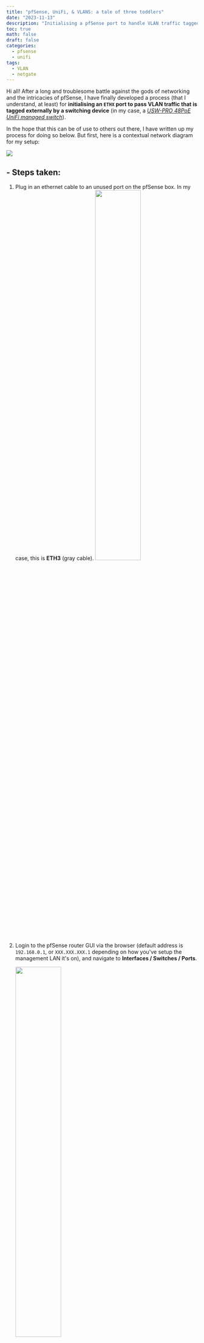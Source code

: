 ```yaml
---
title: "pfSense, UniFi, & VLANS: a tale of three toddlers"
date: "2023-11-13"
description: "Initialising a pfSense port to handle VLAN traffic tagged by a UniFi external switch"
toc: true
math: false
draft: false
categories:
  - pfsense
  - unifi
tags: 
  - VLAN
  - netgate
---
```


Hi all! After a long and troublesome battle against the gods of networking and the intricacies of pfSense, I have
finally developed a process (that I understand, at least) for **initialising an `ETHX` port to pass VLAN traffic that is
tagged externally by a switching device** (in my case, a [*USW-PRO 48PoE UniFi managed
switch*](https://ubiquitistore.com.au/product/ubiquiti-unifi-48-port-managed-gigabit-layer2-and-layer3-switch-with-auto-sensing-802-3at-poe-and-802-3bt-poe-touch-display-660w-gen2-usw-pro-48-poe-au/)).

In the hope that this can be of use to others out there, I have written up my process for doing so below. But first,
here is a contextual network diagram for my setup:

<img src="/posts/5/netdia.png" width="" height="">


## - Steps taken:

1. Plug in an ethernet cable to an unused port on the pfSense box. In my case, this is **ETH3** (gray cable).
    <img src="/posts/5/eth3.jpg" width="50%" height="50%">
    <br></br>

2. Login to the pfSense router GUI via the browser (default address is `192.168.0.1`, or `XXX.XXX.XXX.1` depending on how you've setup the management LAN it's on), and navigate to **Interfaces / Switches / Ports**.

    <img src="/posts/5/image.png" width="50%" height="50%">
    <br></br>

3. Check the targeted port ETH3 is **ACTIVE**, and then edit the **Port VID** to be **whatever VLAN tag you want to be applied to passing UNTAGGED traffic by DEFAULT.** For ex, `Port VID = 80` will mean any **untagged passing traffic** through ETH3 gets a VLAN tag of `80`.

    ![](/posts/5/image0.png)
    <br></br>

4. **Interfaces / Switches / VLANs**: Click `+ Add Tag`

    Add whatever VLAN tag you wish to target (in this case `80`), give it a description, and add the **Members**, AKA <mark style="color:rgb(199, 255, 252)"><span style="color: rgb(255, 209, 4); font-weight: bold; font-style: italic;">the numbered ETH ports on the pfSense (ETH1 to ETH10) that will allow this VLAN through.</span></mark>

    ![](/posts/5/image-2.png)

    ![](/posts/5/image-3.png)

    **I have added ETH3 as a member**, and told pfSense to expect the traffic passing through to be **untagged**.
    This means that any **untagged traffic through ETH3 will be assigned a VLAN tag of 80** (ETH3’s Port VID, as specified
    in Step 1).
    Don't forget to click `Save`.

    <mark class="simple-highlight">NOTE:</mark>
    ***ALWAYS ADD 9 & 10 as tagged members by default*** *(**WHY** this must be done is beyond the scope of this tutorial
    but perhaps write an article about it soon as it explains a lot about how the internals of pfSense actually functions.
    alternatively, for the curious, read the docs
    [here](https://docs.netgate.com/pfsense/en/latest/solutions/xg-7100-1u/switch-overview.html))*

    ***Key:***

    `9t` = Port 9, expecting & passing **VLAN-tagged** traffic ONLY.

    `3` = Port 3, expecting & passing **untagged** traffic ONLY.
    <br></br>


5. **Interfaces / Assignments / VLANs.** Click `+ Add`: 
    
    ![](/posts/5/image5.png)

    For **Parent Interface**, select whatever interface corresponds to `ETH3`, or a `lagg` group it’s part of (if any have
    been created by default/you). In my case, I have `lagg0` bundling connections from ETH1-8 for load balancing purposes,
    so it's my parent interface.

    Assign it the desired VLAN tag (`80` in my case) and give it a description before pressing `Save`.
    
    ![](/posts/5/image-6.png)
    <br></br>

6. **Interfaces / Interface Assignments**: 

    You should now be able to select the VLAN you created from the dropdown next to **Available Network Ports**, and click `+ Add` to assign it to an Interface.

    ![](/posts/5/image-7.png)

    You can then set up the interface by clicking on the blue link, assigning an ip type, range, and other cool stuff. I set
    this interface (& thus `VLAN 80`) to have an ip range of `192.168.80.X/24`. This can be any ip address as long as it
    doesn’t encroach on any other existing interface ranges, but I recommend sticking within the conventional ranges for
    unrouted private networking to avoid confusing things (192.168.0.0, 172.16.0.0 and 10.0.0.0).

    Then tick `Enable Iterface` and press `Save`.

    ![](/posts/5/image-8.png)

    Don't forget to `Apply Changes` before navigating away!

    ![](/posts/5/image-9.png)
    <br></br>


7. Navigate to **Services / DHCP Server** and select the interface name you just created (`ADLSWITCH` for me).

    Here, we can set the pool of IP addresses this interface will assign to connected devices on `VLAN 80`, as well as any
    other custom settings. The only one I set was **Domain Name** to `switch.adl`, to make it nice and easy to see which
    network I am on if I do an `ipconfig`/`ifconfig` from a connected device.

    ![](/posts/5/image-10.png)

    ![](/posts/5/image-11.png)

    Then scroll down to the bottom and click `Save`.
    <br></br>

8. Navigate to **Firewall / Rules**, and select the interface name you just created (`ADLSWITCH` for me). Click on `Add` to create a temporary "allow all" rule to test the configuration works.

    ![](/posts/5/image-12.png)

    Use the following settings:

    ![](/posts/5/image-13.png)

    ***🔥 Don't forget to harden your firewall later, based on your use case and security purposes! 🔥***
    <br></br>

9. Go to **Services / DNS Resolver** and check that **Network Interfaces has “All” selected.** This is <mark class="simple-highlight">very important</mark> - and will ensure the DNS Resolver will know to look for and operate on your new network interface.

    ![](/posts/5/image-14.png)

    Scroll down and press `Save`, *THEN* scroll back up and press `Apply Changes` at the top of the page.

    ![](/posts/5/image-15.png)

    ![](/posts/5/image-16.png)
    <br></br>

10. From here, you should now have a functioning VLAN setup, managed by pfSense. Give yourself a pat on the back and have a cookie, you've earned it ~ 🍪!

---

***Now, referring back to my network diagram, I want to also setup a UniFi USW switch to assign VLANs to devices based on the port they're plugged into.***

## - Assigning VLANs based on port in UniFi:

1. Connect a **factory-reset USW switch** to the end of the ethernet cable plugged into `ETH3`, and the switch SHOULD receive an IP on the IP range you specified for `VLAN 80` above (for me, `192.168.80.X/24`), if you've followed the above steps correctly *(and you sacrificed at least two goats to the networking gods earlier that day)*
<br></br>

2. From there you can follow the normal process of adopting the switch to a UniFi controller like here, but my use case was a little more compex.

    If you want to adopt the switch to a **remote UniFi controller** like I did (i.e. one that is hosted on **another
    LAN/remote network**, for example `172.16.66.X/24`), **connect a laptop to the USW switch**, make sure it receives an IP
    **on the same network as the switch** (in my case, the one using `VLAN 80` - `192.168.80.X/24`), and then ssh into the
    switch with default creds `ubnt/ubnt`

    e.g `ssh ubnt@[ip-of-switch]` & then enter `ubnt` when prompted for the password.
<br></br>

3. Issue the command: `set-inform http://ip-of-host:8080/inform` to direct the switch to the IP of your unifi cloud controller. (e.g. the command I ran was `set-inform http://172.16.66.35:8080/inform`)

    ***Make sure this address is reachable from VLAN 80’s network by adjusting pfSense firewall rules !!***
<br></br>

4. On your unifi controller, go to **System / Networks**.

    Create a `VLAN-only` UniFi ‘Network’, specifying **the same VLAN ID as set in pfSense** (in my case, `80` - these MUST
    MATCH between UniFi & pfSense!).

    ![](/posts/5/image-17.png)

    ![](/posts/5/image-18.png)
    <br></br>

5. Go to **System / Profiles**.

    Here, create a port profile with the **native network** being set as ***whatever VLAN-ONLY network you want all passing
    traffic tagged as.***
    E.g. by setting the **native network** to the UniFi network we just created will **add the `VLAN 80` to passing
    traffic**, **BEFORE it reaches the pfSense.**

    ![](/posts/5/image-19.png)

    ![](/posts/5/image-20.png)
    <br></br>


6. Recall from Step 3 that we configured ETH3 to **add a VLAN tag of `80`** (matching its `Port VID`) to **all UNTAGGED traffic** passing through it by default.

    Thus, to allow a device hooked up to the switch to be assigned & routed to a **different VLAN** (VLAN 75, per say) you
    MUST remember to go to **Interfaces / Switches / VLANs** and **ADD whatever pfsense port the switch is connected to**
    (ETH3 in our case) to the ‘members’ section of the **corresponding VLAN** (e.g. `VLAN 75`)

    If the traffic is arriving pre-tagged by the switch, make sure to add the member as **tagged**.

    See below: now BOTH ports `ETH3` & `ETH7` are configured to let through traffic tagged with **VLAN 75**.

    ![](/posts/5/image-21.png)

    ![](/posts/5/image-4.png)
    <br></br>


## - And now... you're done!
***Now you should be able to use a UniFi switch to tag traffic coming through particular ports with specified VLAN tags, & have it routed to the corresponding VLAN network on the pfsense!***

<div class="centre-h2"> <img src="/posts/5/celebrate.gif"> </div>

---
